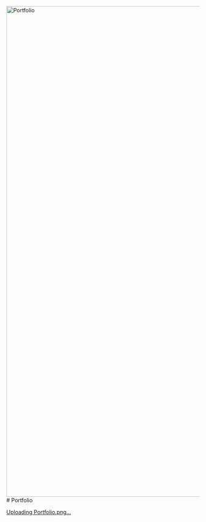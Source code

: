 <img width="1280" alt="Portfolio" src="https://github.com/user-attachments/assets/9f85bf09-f18c-4282-bfd1-756d8278a822" /># Portfolio

[Uploading Portfolio.png…]()

